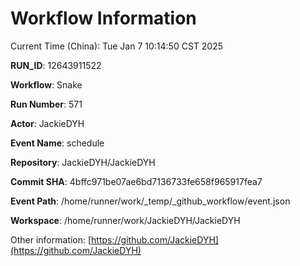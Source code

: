 # Workflow Information

Current Time (China): Tue Jan  7 10:14:50 CST 2025  

**RUN_ID**: 12643911522  

**Workflow**: Snake  

**Run Number**: 571  

**Actor**: JackieDYH  

**Event Name**: schedule  

**Repository**: JackieDYH/JackieDYH  

**Commit SHA**: 4bffc971be07ae6bd7136733fe658f965917fea7  

**Event Path**: /home/runner/work/_temp/_github_workflow/event.json  

**Workspace**: /home/runner/work/JackieDYH/JackieDYH  

Other information: [https://github.com/JackieDYH](https://github.com/JackieDYH)
